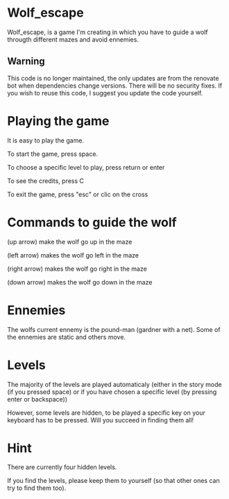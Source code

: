 # Wolf_escape
 
Wolf_escape, is a game I'm creating in which you have to guide a wolf througth different mazes and avoid ennemies.

## Warning
This code is no longer maintained, the only updates are from the renovate bot when dependencies change versions.
There will be no security fixes.
If you wish to reuse this code, I suggest you update the code yourself.

# Playing the game

It is easy to play the game.

To start the game, press space.

To choose a specific level to play, press return or enter

To see the credits, press C

To exit the game, press "esc" or clic on the cross

# Commands to guide the wolf

(up arrow) make the wolf go up in the maze

(left arrow) makes the wolf go left in the maze

(right arrow) makes the wolf go right in the maze

(down arrow) makes the wolf go down in the maze


# Ennemies

The wolfs current ennemy is the pound-man (gardner with a net).
Some of the ennemies are static and others move.

# Levels

The majority of the levels are played automaticaly (either in the story mode (if you pressed space) or if you have chosen a specific level (by pressing enter or backspace))

However, some levels are hidden, to be played a specific key on your keyboard has to be pressed. Will you succeed in finding them all!

# Hint
There are currently four hidden levels.

If you find the levels, please keep them to yourself (so that other ones can try to find them too).
